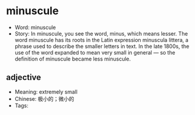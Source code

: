 # minuscule

- Word: minuscule
- Story: In minuscule, you see the word, minus, which means lesser. The word minuscule has its roots in the Latin expression minuscula littera, a phrase used to describe the smaller letters in text. In the late 1800s, the use of the word expanded to mean very small in general — so the definition of minuscule became less minuscule.

## adjective

- Meaning: extremely small
- Chinese: 极小的；微小的
- Tags: 

